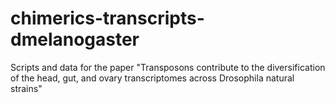 # chimerics-transcripts-dmelanogaster
Scripts and data for the paper "Transposons contribute to the diversification of the head, gut, and ovary transcriptomes across Drosophila natural strains"

